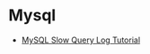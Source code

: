 # Mysql
- [MySQL Slow Query Log Tutorial](https://www.a2hosting.com/kb/developer-corner/mysql/enabling-the-slow-query-log-in-mysql)
